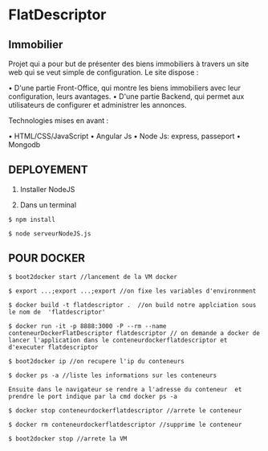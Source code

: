 FlatDescriptor
==========

Immobilier
--------------

Projet qui a pour but de présenter des biens immobiliers à travers un site web qui se veut simple de configuration.
Le site dispose :

 • D'une partie Front-Office, qui montre les biens immobiliers avec leur configuration, leurs avantages.
 • D'une partie Backend, qui permet aux utilisateurs de configurer et administrer les annonces.

Technologies mises en avant :

 • HTML/CSS/JavaScript
 • Angular Js
 • Node Js: express, passeport
 • Mongodb


DEPLOYEMENT
--------------

1) Installer NodeJS

2) Dans un terminal

```
$ npm install

$ node serveurNodeJS.js
```

POUR DOCKER
--------------

```
$ boot2docker start //lancement de la VM docker

$ export ...;export ...;export //on fixe les variables d'environnment

$ docker build -t flatdescriptor .  //on build notre applciation sous le nom de  'flatdescriptor'

$ docker run -it -p 8888:3000 -P --rm --name conteneurDockerFlatDescriptor flatdescriptor // on demande a docker de lancer l'application dans le conteneurdockerflatdescriptor et d'executer flatdescriptor

$ boot2docker ip //on recupere l'ip du conteneurs

$ docker ps -a //liste les informations sur les conteneurs

Ensuite dans le navigateur se rendre a l'adresse du conteneur  et prendre le port indique par la cmd docker ps -a

$ docker stop conteneurdockerflatdescriptor //arrete le conteneur

$ docker rm conteneurdockerflatdescriptor //supprime le conteneur

$ boot2docker stop //arrete la VM
```
